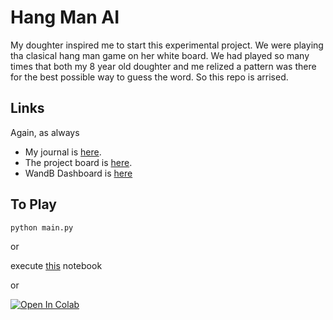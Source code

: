 # Hang Man AI

My doughter inspired me to start this experimental project. We were playing tha clasical hang man game on her white board. We had played so many times that both my 8 year old doughter and me relized a pattern was there for the best possible way to guess the word. So this repo is arrised.

## Links

Again, as always

- My journal is [here](docs/Journal.md).
- The project board is [here](https://github.com/hakanonal/hang-man-ai/projects/1).
- WandB Dashboard is [here](https://wandb.ai/hakanonal/hang-man-ai)

## To Play

```
python main.py
```

or

execute [this](play.ipynb) notebook

or

[![Open In Colab](https://colab.research.google.com/assets/colab-badge.svg)](http://colab.research.google.com/github/hakanonal/hang-man-ai/blob/main/play.ipynb)
